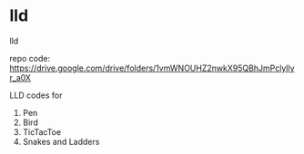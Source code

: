 # lld
lld

repo code: https://drive.google.com/drive/folders/1vmWNOUHZ2nwkX95QBhJmPclyllyr_a0X

LLD codes for
  1. Pen
  2. Bird
  3. TicTacToe
  4. Snakes and Ladders
    
